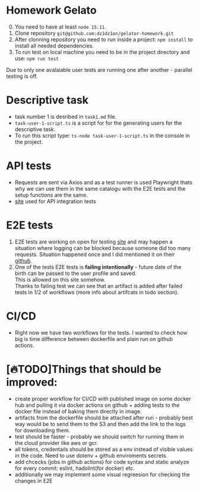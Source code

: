 # Homework Gelato

0. You need to have at least `node 15.11`.
1. Clone repository `git@github.com:dz1dz1on/gelator-homework.git`
2. After clonning repository you need to run inside a project: `npm install` to install all needed dependencies.
3. To run test on local machine you need to be in the project directory and use:
   `npm run test`

Due to only one avalaiable user tests are running one after another - parallel testing is off.

# Descriptive task

- task number 1 is desribed in `task1.md` file.
- `task-user-1-script.ts` is a script for for the generating users for the descriptive task.
- To run this script type: `ts-node task-user-1-script.ts` in the console in the project.

# API tests

- Requests are sent via Axios and as a test runner is used Playwright thats why we can use them in the same catalogu with the E2E tests and the setup functions are the same.
- [site](https://clockify.me/developers-api) used for API integration tests

# E2E tests

1. E2E tests are working on open for testing [site](https://opensource-demo.orangehrmlive.com/) and may happen a situation where logging can be blocked because someone did too many requests.
   Situation happened once and I did mentioned it on their [github](https://github.com/orangehrm/orangehrm/issues/441).
2. One of the tests E2E tests is **failing intentionally** - future date of the birth can be passed to the user profile and saved.<br/> This is allowed on this site somehow. <br/>
Thanks to failing test we can see that an artifact is added after failed tests in 1/2 of workflows (more info about artifcats in todo section).

# CI/CD

- Right now we have two workflows for the tests. I wanted to check how big is time difference between dockerfile and plain run on github actions.

# [🔥TODO]Things that should be improved:

- create proper workflow for CI/CD with published image on some docker hub and pulling it via docker actions on github + adding tests to the docker file instead of baking them directly in image.
- artifacts from the dockerfile should be attached after run - probably best way would be to send them to the S3 and then add the link to the logs for downloading them.
- test should be faster - probably we should switch for running them in the cloud provider like aws or gcr.
- all tokens, credentails should be stored as a env instead of visible values in the code. Need to use dotenv + github enviroments secrets.
- add chcecks (jobs in github actions) for code syntax and static analyze for every commit: eslint, hadolint(for docker) etc.
- additionally we may implement some visual regreesion for checking the changes in E2E
